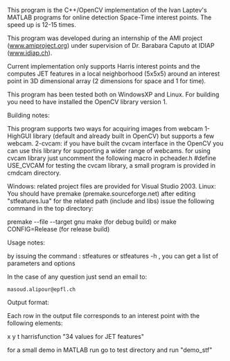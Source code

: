 This program is the C++/OpenCV implementation of the Ivan Laptev's 
MATLAB programs for online detection Space-Time interest points. 
The speed up is 12-15 times.

This program was developed during an internship of the AMI project (www.amiproject.org)
under supervision of Dr. Barabara Caputo at IDIAP (www.idiap.ch).

Current implementation only supports Harris interest points and the 
computes JET features in a local neighborhood (5x5x5) around an interest
point in 3D dimensional array (2 dimensions for space and 1 for time).

This program has been tested both on WindowsXP and Linux. For building 
you need to have installed the OpenCV library version 1.

Building notes:

This program supports two ways for acquiring images from webcam
1- HighGUI library (default and already built in OpenCV) but supports 
a few webcam.
2-cvcam: if you have built the cvcam interface in the OpenCV you can 
use this library for supporting a wider range of webcams.
for using cvcam library just uncomment the following macro in pcheader.h
#define USE_CVCAM
for testing the cvcam library, a small program is provided in cmdcam directory.


Windows: related project files are provided for Visual Studio 2003.
Linux: You should have premake  (premake.sourceforge.net) after 
editing "stfeatures.lua" for the related path (include and libs) 
issue the following command in the top directory:

premake --file --target gnu
make   (for debug build) or
make CONFIG=Release  (for release build)

 
 
 
Usage notes:

by issuing the command :
stfeatures or stfeatures -h , you can get a list of parameters and options



In the case of any question just send an email to:

	masoud.alipour@epfl.ch



Output format:

Each row in the output file corresponds to an interest point
with the following elements:

x y t harrisfunction  "34 values for JET features" 


for a small demo in MATLAB run go to test directory and 
run "demo_stf"
